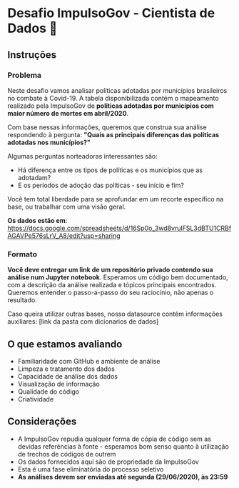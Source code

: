 # Desafio ImpulsoGov - Cientista de Dados 🎲


## Instruções

### Problema
Neste desafio vamos analisar políticas adotadas por municípios brasileiros no combate à Covid-19. 
A tabela disponibilizada contém o mapeamento realizado pela ImpulsoGov de **políticas adotadas por municípios com maior número de mortes em abril/2020**.


Com base nessas informações, queremos que construa sua análise respondendo à pergunta: **"Quais as principais diferenças das políticas adotadas nos municípios?"**

Algumas perguntas norteadoras interessantes são:

- Há diferença entre os tipos de políticas e os municípios que as adotadam?
- E os períodos de adoção das políticas - seu início e fim? 

Você tem total liberdade para se aprofundar em um recorte específico na base, ou trabalhar com uma visão geral.

**Os dados estão em**: https://docs.google.com/spreadsheets/d/16Sp0o_3wd8vrulFSL3dBTU1CRBfAGAVPe576sLrV_A8/edit?usp=sharing

### Formato

**Você deve entregar um link de um repositório privado contendo sua análise num Jupyter notebook**. Esperamos um código bem documentado, 
com a descrição da análise realizada e tópicos principais encontrados. Queremos entender o passo-a-passo do seu raciocínio, não apenas o resultado.

Caso queira utilizar outras bases, nosso datasource contém informações auxiliares: [link da pasta com dicionarios de dados]

## O que estamos avaliando

- Familiaridade com GitHub e ambiente de análise
- Limpeza e tratamento dos dados
- Capacidade de análise dos dados
- Visualização de informação
- Qualidade do código
- Criatividade

## Considerações

- A ImpulsoGov repudia qualquer forma de cópia de código sem as devidas referências à fonte - 
esperamos bom senso quanto à utilização de trechos de códigos de outrem
- Os dados fornecidos aqui são de propriedade da ImpulsoGov
- Esta é uma fase eliminatória do processo seletivo
- **As análises devem ser enviadas até segunda (29/06/2020), às 23:59**


